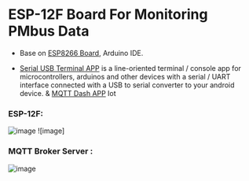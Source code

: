# ESP-12F Board For Monitoring PMbus Data

* Base on [ESP8266 Board](https://github.com/Dafeng1980/AtmegaBoards), Arduino IDE.  <br/> 

* [Serial USB Terminal APP](https://play.google.com/store/apps/details?id=de.kai_morich.serial_usb_terminal&hl=en "https://play.google.com/store/apps/details?id=de.kai_morich.serial_usb_terminal&hl=en") is a line-oriented terminal / console app for microcontrollers, arduinos and other devices with a serial / UART interface connected with a USB to serial converter to your android device. &
[MQTT Dash APP](https://play.google.com/store/apps/details?id=net.routix.mqttdash&hl=en "https://play.google.com/store/apps/details?id=net.routix.mqttdash&hl=en") Iot <br/>

 ### ESP-12F: <br/>
 
![image](https://github.com/Dafeng1980/PowerPMbusTools/raw/master/doc/esp-12F.jpg) ![image] <br/>

### MQTT Broker Server :  <br/>

![image](https://github.com/Dafeng1980/PowerPMbusTools/raw/master/doc/Mqtt_server.jpg)  <br/> 



